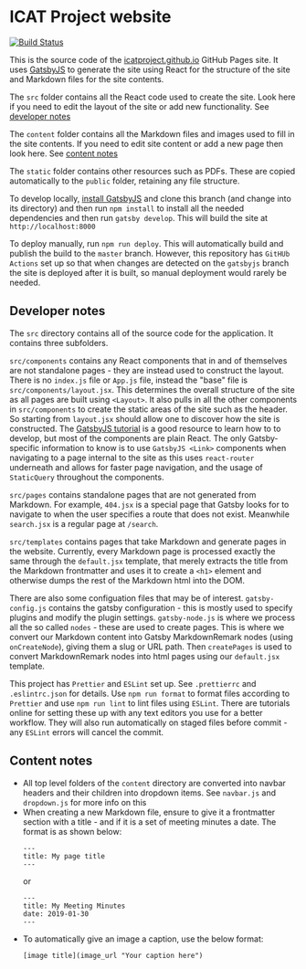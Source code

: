 # ICAT Project website

[![Build Status](https://travis-ci.org/icatproject/icatproject.github.io.svg?branch=gatsbyjs)](https://travis-ci.org/icatproject/icatproject.github.io)

This is the source code of the [icatproject.github.io](https://icatproject.github.io) GitHub Pages site. It uses [GatsbyJS](https://www.gatsbyjs.org/) to generate the site using React for the structure of the site and Markdown files for the site contents.

The `src` folder contains all the React code used to create the site. Look here if you need to edit the layout of the site or add new functionality. See [developer notes](#developer-notes)

The `content` folder contains all the Markdown files and images used to fill in the site contents. If you need to edit site content or add a new page then look here. See [content notes](#content-notes)

The `static` folder contains other resources such as PDFs. These are copied automatically to the `public` folder, retaining any file structure.

To develop locally, [install GatsbyJS](https://www.gatsbyjs.org/tutorial/part-zero/) and clone this branch (and change into its directory) and then run `npm install` to install all the needed dependencies and then run `gatsby develop`. This will build the site at `http://localhost:8000`

To deploy manually, run `npm run deploy`. This will automatically build and publish the build to the `master` branch. However, this repository has `GitHUb Actions` set up so that when changes are detected on the `gatsbyjs` branch the site is deployed after it is built, so manual deployment would rarely be needed.

## Developer notes

The `src` directory contains all of the source code for the application. It contains three subfolders.

`src/components` contains any React components that in and of themselves are not standalone pages - they are instead used to construct the layout. There is no `index.js` file or `App.js` file, instead the "base" file is `src/components/layout.jsx`. This determines the overall structure of the site as all pages are built using `<Layout>`. It also pulls in all the other components in `src/components` to create the static areas of the site such as the header. So starting from `layout.jsx` should allow one to discover how the site is constructed. The [GatsbyJS tutorial](https://www.gatsbyjs.org/tutorial/) is a good resource to learn how to to develop, but most of the components are plain React. The only Gatsby-specific information to know is to use `GatsbyJS <Link>` components when navigating to a page internal to the site as this uses `react-router` underneath and allows for faster page navigation, and the usage of `StaticQuery` throughout the components.

`src/pages` contains standalone pages that are not generated from Markdown. For example, `404.jsx` is a special page that Gatsby looks for to navigate to when the user specifies a route that does not exist. Meanwhile `search.jsx` is a regular page at `/search`.

`src/templates` contains pages that take Markdown and generate pages in the website. Currently, every Markdown page is processed exactly the same through the `default.jsx` template, that merely extracts the title from the Markdown frontmatter and uses it to create a `<h1>` element and otherwise dumps the rest of the Markdown html into the DOM.

There are also some configuation files that may be of interest. `gatsby-config.js` contains the gatsby configuration - this is mostly used to specify plugins and modify the plugin settings. `gatsby-node.js` is where we process all the so called `nodes` - these are used to create pages. This is where we convert our Markdown content into Gatsby MarkdownRemark nodes (using `onCreateNode`), giving them a slug or URL path. Then `createPages` is used to convert MarkdownRemark nodes into html pages using our `default.jsx` template.

This project has `Prettier` and `ESLint` set up. See `.prettierrc` and `.eslintrc.json` for details. Use `npm run format` to format files according to `Prettier` and use `npm run lint` to lint files using `ESLint`. There are tutorials online for setting these up with any text editors you use for a better workflow. They will also run automatically on staged files before commit - any `ESLint` errors will cancel the commit.

## Content notes

- All top level folders of the `content` directory are converted into navbar headers and their children into dropdown items. See `navbar.js` and `dropdown.js` for more info on this
- When creating a new Markdown file, ensure to give it a frontmatter section with a title - and if it is a set of meeting minutes a date. The format is as shown below:
  ```
  ---
  title: My page title
  ---
  ```
  or
  ```
  ---
  title: My Meeting Minutes
  date: 2019-01-30
  ---
  ```
- To automatically give an image a caption, use the below format:
  ```
  [image title](image_url "Your caption here")
  ```
